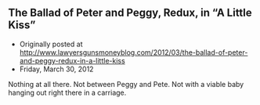 ## The Ballad of Peter and Peggy, Redux, in “A Little Kiss”

 * Originally posted at http://www.lawyersgunsmoneyblog.com/2012/03/the-ballad-of-peter-and-peggy-redux-in-a-little-kiss
 * Friday, March 30, 2012

Nothing at all there. Not between Peggy and Pete. Not with a viable baby hanging out right there in a carriage.